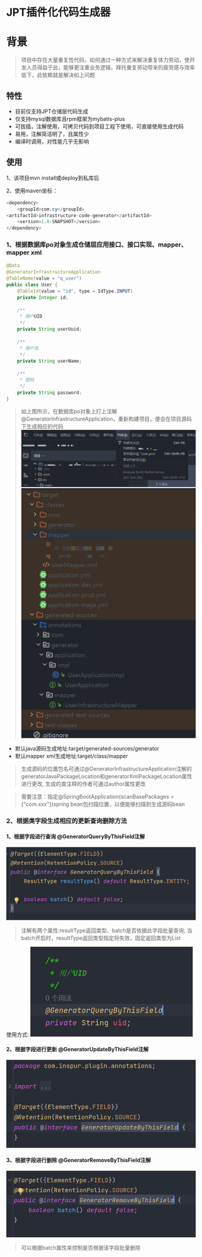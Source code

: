 # JPT插件化代码生成器
# 背景
>项目中存在大量重复性代码，如何通过一种方式来解决重复体力劳动，使开发人员得益于此，能够更注重业务逻辑，拜托重复劳动带来的疲劳感与效率低下，此依赖就是解决如上问题

## 特性
* 目前仅支持JPT仓储层代码生成
* 仅支持mysql数据库且rpm框架为mybatis-plus
* 可拔插，注解使用，可拷贝代码到项目工程下使用，可直接使用生成代码
* 易用，注解简洁明了，且属性少
* 编译时调用，对性能几乎无影响

## 使用
1、该项目mvn install或deploy到私库后

2、使用maven坐标：
```java
<dependency>
    <groupId>com.cy</groupId>
<artifactId>infrastructure-code-generator</artifactId>
    <version>1.0-SNAPSHOT</version>
</dependency>
```
### 1、根据数据库po对象生成仓储层应用接口、接口实现、mapper、mapper xml
```java
@Data
@GeneratorInfrastructureApplication
@TableName(value = "q_user")
public class User {
    @TableId(value = "id", type = IdType.INPUT)
    private Integer id;

    /**
     * 用户UID
     */
    private String userUuid;

    /**
     * 用户名
     */
    private String userName;

    /**
     * 密码
     */
    private String password;
}
```
>如上图所示，在数据库po对象上打上注解@GeneratorInfrastructureApplication，重新构建项目，便会在项目源码下生成相应的代码
> ![img_7.png](img_7.png)![img_9.png](img_9.png)

- 默认java源码生成地址:target/generated-sources/generator
- 默认mapper xml生成地址:target/class/mapper
> 生成源码的位置包名可通过@GeneratorInfrastructureApplication注解的generatorJavaPackageLocation和generatorXmlPackageLocation属性进行更改,
> 生成的类注释的作者可通过author属性更改

> 需要注意：指定@SpringBootApplication(scanBasePackages = {"com.xxx"})spring bean包扫描位置，以便能够扫描到生成源码bean

### 2、根据类字段生成相应的更新查询删除方法

#### 1、根据字段进行查询 @GeneratorQueryByThisField注解
![img_2.png](img_2.png)
>注解有两个属性:resultType返回类型、batch是否依据此字段批量查询,
> 当batch开启时，resultType返回类型指定将失效，固定返回类型为List

使用方式:
![img_10.png](img_10.png)

#### 2、根据字段进行更新 @GeneratorUpdateByThisField注解
![img_4.png](img_4.png)

#### 3、根据字段进行删除 @GeneratorRemoveByThisField注解
![img_5.png](img_5.png)
>可以根据batch属性来控制是否根据该字段批量删除


